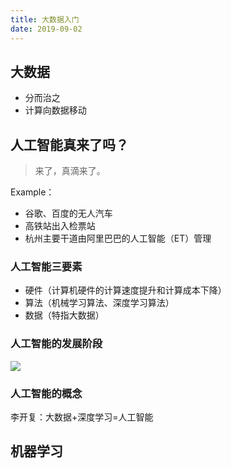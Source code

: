 ```yaml
---
title: 大数据入门 
date: 2019-09-02
---
```


## 大数据

- 分而治之
- 计算向数据移动



## 人工智能真来了吗？ ##

> 来了，真滴来了。

Example：

- 谷歌、百度的无人汽车
- 高铁站出入检票站
- 杭州主要干道由阿里巴巴的人工智能（ET）管理

### 人工智能三要素 ###

- 硬件（计算机硬件的计算速度提升和计算成本下降）
- 算法（机械学习算法、深度学习算法）
- 数据（特指大数据）

### 人工智能的发展阶段 ###

![](http://img.zwer.xyz/blog/20190902192559.png)

### 人工智能的概念 ###

李开复：大数据+深度学习=人工智能

## 机器学习 ##

